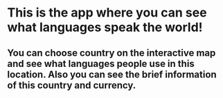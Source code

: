 # This is the app where you can see what languages speak the world! 
## You can choose country on the interactive map and see what languages people use in this location. Also you can see the brief information of this country and currency. 
